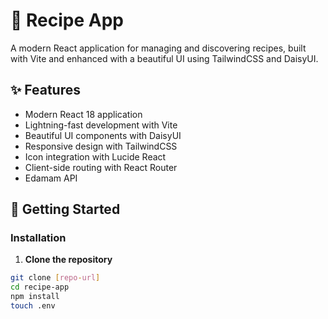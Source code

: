 # 🍳 Recipe App

A modern React application for managing and discovering recipes, built with Vite and enhanced with a beautiful UI using TailwindCSS and DaisyUI.

## ✨ Features

- Modern React 18 application
- Lightning-fast development with Vite
- Beautiful UI components with DaisyUI
- Responsive design with TailwindCSS
- Icon integration with Lucide React
- Client-side routing with React Router
- Edamam API

## 🚀 Getting Started

### Installation

1. **Clone the repository**

```bash
git clone [repo-url]
cd recipe-app
npm install
touch .env
```
